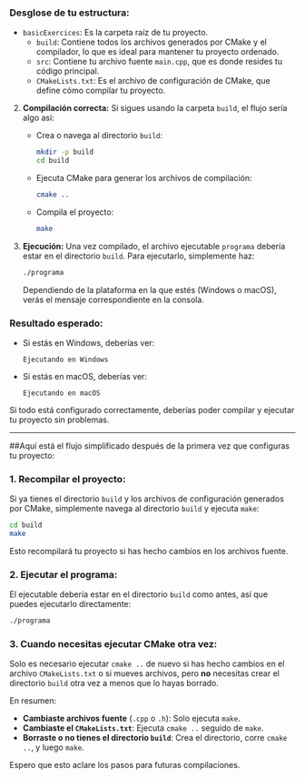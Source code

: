 ### Desglose de tu estructura:
- `basicExercices`: Es la carpeta raíz de tu proyecto.
  - `build`: Contiene todos los archivos generados por CMake y el compilador, lo que es ideal para mantener tu proyecto ordenado.
  - `src`: Contiene tu archivo fuente `main.cpp`, que es donde resides tu código principal.
  - `CMakeLists.txt`: Es el archivo de configuración de CMake, que define cómo compilar tu proyecto.

2. **Compilación correcta:**
   Si sigues usando la carpeta `build`, el flujo sería algo así:
   
   - Crea o navega al directorio `build`:
     ```bash
     mkdir -p build
     cd build
     ```

   - Ejecuta CMake para generar los archivos de compilación:
     ```bash
     cmake ..
     ```

   - Compila el proyecto:
     ```bash
     make
     ```

3. **Ejecución:**
   Una vez compilado, el archivo ejecutable `programa` debería estar en el directorio `build`. Para ejecutarlo, simplemente haz:
   ```bash
   ./programa
   ```

   Dependiendo de la plataforma en la que estés (Windows o macOS), verás el mensaje correspondiente en la consola.

### Resultado esperado:
- Si estás en Windows, deberías ver:
  ```
  Ejecutando en Windows
  ```

- Si estás en macOS, deberías ver:
  ```
  Ejecutando en macOS
  ```

Si todo está configurado correctamente, deberías poder compilar y ejecutar tu proyecto sin problemas.

------------------------------------------------------------------------------------------------

##Aquí está el flujo simplificado después de la primera vez que configuras tu proyecto:

### 1. **Recompilar el proyecto:**
   Si ya tienes el directorio `build` y los archivos de configuración generados por CMake, simplemente navega al directorio `build` y ejecuta `make`:

   ```bash
   cd build
   make
   ```

   Esto recompilará tu proyecto si has hecho cambios en los archivos fuente.

### 2. **Ejecutar el programa:**
   El ejecutable debería estar en el directorio `build` como antes, así que puedes ejecutarlo directamente:

   ```bash
   ./programa
   ```

### 3. **Cuando necesitas ejecutar CMake otra vez:**
   Solo es necesario ejecutar `cmake ..` de nuevo si has hecho cambios en el archivo `CMakeLists.txt` o si mueves archivos, pero **no** necesitas crear el directorio `build` otra vez a menos que lo hayas borrado.

En resumen:
- **Cambiaste archivos fuente** (`.cpp` o `.h`): Solo ejecuta `make`.
- **Cambiaste el `CMakeLists.txt`**: Ejecuta `cmake ..` seguido de `make`.
- **Borraste o no tienes el directorio `build`**: Crea el directorio, corre `cmake ..`, y luego `make`. 

Espero que esto aclare los pasos para futuras compilaciones.